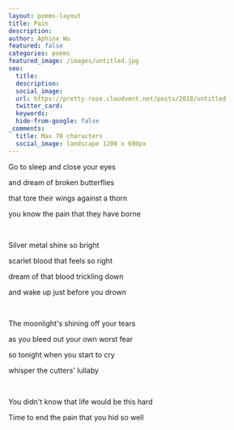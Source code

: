 ```yaml
---
layout: poems-layout
title: Pain
description: 
author: Aphinx Wu
featured: false
categories: poems
featured_image: /images/untitled.jpg
seo:
  title: 
  description: 
  social_image:
  url: https://pretty-rose.cloudvent.net/posts/2018/untitled
  twitter_card:
  keywords:
  hide-from-google: false
_comments:
  title: Max 70 characters
  social_image: landscape 1200 x 600px
---
```

Go to sleep and close your eyes

and dream of broken butterflies

that tore their wings against a thorn

you know the pain that they have borne

&nbsp;

Silver metal shine so bright

scarlet blood that feels so right

dream of that blood trickling down

and wake up just before you drown

&nbsp;

The moonlight's shining off your tears

as you bleed out your own worst fear

so tonight when you start to cry

whisper the cutters' lullaby

&nbsp;

You didn't know that life would be this hard

Time to end the pain that you hid so well 

&nbsp;
